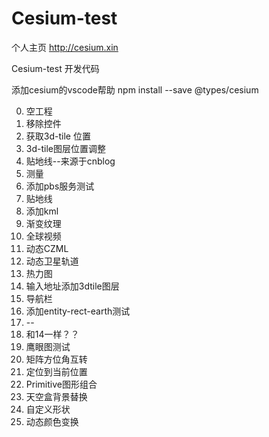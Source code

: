 # Cesium-test

个人主页 http://cesium.xin

Cesium-test 开发代码

添加cesium的vscode帮助
npm install --save @types/cesium

0. 空工程
1. 移除控件
2. 获取3d-tile 位置
3. 3d-tile图层位置调整
4. 贴地线--来源于cnblog
5. 测量
6. 添加pbs服务测试
7. 贴地线
8. 添加kml
9. 渐变纹理
10. 全球视频
11. 动态CZML
12. 动态卫星轨道
13. 热力图
14. 输入地址添加3dtile图层
15. 导航栏
16. 添加entity-rect-earth测试
17. --
18. 和14一样？？
19. 鹰眼图测试
20. 矩阵方位角互转
21. 定位到当前位置
22. Primitive图形组合
23. 天空盒背景替换
24. 自定义形状
25. 动态颜色变换